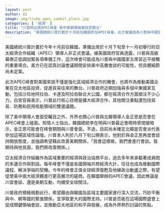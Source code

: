 ```yaml
---
layout: post
author: AI
image: img/trump_apec_summit_plans.jpg
categories: [ '經濟' ]
title: "川普將出席APEC峰會 美中美朝領袖會談受關注"
description: "美國總統川普計劃於十月前往韓國參加APEC峰會。此次會議成為川普與中國國家主席習近平、及可能與北韓領導人金正恩接觸的重要場合。美方積極準備高層會談，聚焦擴大經濟合作、貿易、防務與民用核能等議題，並力求巧妙平衡與中、朝等國的緊張關係。川普能否藉此促成關鍵會談，推動亞太和平與發展，引發全球關注。"
---
```

美國總統川普計畫於今年十月前往韓國，準備出席於十月下旬至十一月初舉行的亞太經濟合作組織（APEC）領導人非正式會議。據美國政府官員透露，川普與高級幕僚正低調加緊各項準備工作，這次峰會可能成為川普與中國國家主席習近平接觸的重要場合。美方已在認真討論會議期間安排美中高層會談的可能性，但具體細節尚未定案。

此次APEC峰會對美國來說不僅是強化區域經濟合作的機會，也將作為推動美國企業在亞太地區投資、促進貿易往來的舞台。川普政府近期加強與多個中東國家互動，包括沙烏地阿拉伯、卡達及阿拉伯聯合大公國，都在經濟合作方面傾注不少心力。白宮官員表示，川普此行核心目標是擴大經濟合作，其他關注重點還包括貿易、防務和民用核能領域的雙邊議題。

除了美中領導人會面受矚目之外，外界也關心川普與北韓領導人金正恩是否會在APEC峰會上碰面。知情人士指出，韓國總統李在明與川普最近會晤時曾間接暗示，金正恩可能會在峰會期間與川普會面。不過，目前尚未確定北韓是否會派代表參加這場區域性論壇。川普本人則於八月下旬公開表示，他對於與金正恩再度會談持開放態度，並強調希望藉此改善美朝關係，「我會這樣做，我們會進行會談。我期待與他見面，我們將改善關係。」

亞太經濟合作組織作為區域重要的經濟與政治協商平台，過去多年來承載著成員間的多邊合作與對話。每年峰會不僅是各國領袖共商經濟大計，往往也成為推動國際議程、解決爭端的契機。今年的峰會正值全球經濟復甦及地緣政治動盪之際，有望促使美中兩大經濟體進行更高層次的磋商。在韓國舉辦的APEC會議，因此無論是川習會談、還是美朝互動，均備受全球關注。

川普政府積極規劃此行，希望藉由與韓國及區域主要國家進行深入交流，巧妙平衡與中、朝等國的緊張關係，並爭取更大的國際支持。川普是否能在這場國際盛會上促成關鍵領袖會談，並推動亞太地區的和平與發展，成為外界熱烈討論的焦點。